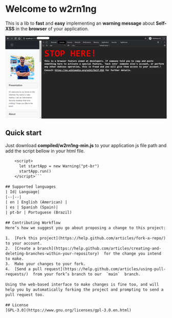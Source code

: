 # Welcome to w2rn1ng
This is a lib to **fast** and **easy** implementing an **warning message** about **Self-XSS** in the **browser** of your application.

![Alt text](documentation/how_works.png?raw=true "Working")

## Quick start
Just download **compiled/w2rn1ng-min.js** to your application js file path and add the script bellow in your html file.

```    <script src="<PATH>/w2rn1ng-min.js"></script>
    <script>  
      let startApp = new Warning("pt-br")  
      startApp.run()  
    </script>```

## Supported languages
| Id| Language|
|--|--|
| en | English (American) |
| es | Spanish (Spain)|
| pt-br | Portuguese (Brazil)

## Contributing Workflow
Here’s how we suggest you go about proposing a change to this project:

1.  [Fork this project](https://help.github.com/articles/fork-a-repo/)  to your account.
2.  [Create a branch](https://help.github.com/articles/creating-and-deleting-branches-within-your-repository)  for the change you intend to make.
3.  Make your changes to your fork.
4.  [Send a pull request](https://help.github.com/articles/using-pull-requests/)  from your fork’s branch to our  `main`  branch.

Using the web-based interface to make changes is fine too, and will help you by automatically forking the project and prompting to send a pull request too.

## License
[GPL-3.0](https://www.gnu.org/licenses/gpl-3.0.en.html)
